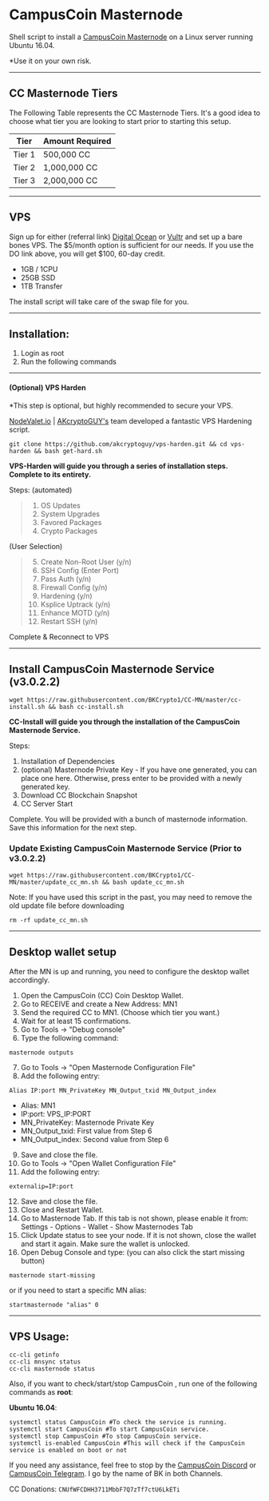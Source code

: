 # CampusCoin Masternode
Shell script to install a [CampusCoin Masternode](https://www.campuscoinproject.org/) on a Linux server running Ubuntu 16.04. 

*Use it on your own risk.

***
## CC Masternode Tiers

The Following Table represents the CC Masternode Tiers. It's a good idea to choose what tier you are looking to start prior to starting this setup.

| Tier             | Amount Required |
| --- | --- |
| Tier 1 | 500,000 CC |
| Tier 2 | 1,000,000 CC |
| Tier 3 | 2,000,000 CC |

***
## VPS
Sign up for either (referral link) [Digital Ocean](https://m.do.co/c/93c45618280e) or [Vultr](https://www.vultr.com/?ref=7763785) and set up a bare bones VPS. The $5/month option is sufficient for our needs. If you use the DO link above, you will get $100, 60-day credit.
- 1GB / 1CPU
- 25GB SSD
- 1TB Transfer

The install script will take care of the swap file for you.
***
## Installation:
1. Login as root
2. Run the following commands

***
#### (Optional) VPS Harden
*This step is optional, but highly recommended  to secure your VPS. 

[NodeValet.io](https://nodevalet.io/) | [AKcryptoGUY's](https://github.com/akcryptoguy/vps-harden) team developed a fantastic VPS Hardening script. 
```
git clone https://github.com/akcryptoguy/vps-harden.git && cd vps-harden && bash get-hard.sh
```
**VPS-Harden will guide you through a series of installation steps. Complete to its entirety.**

Steps:
(automated)
>1. OS Updates
>2. System Upgrades
>3. Favored Packages
>4. Crypto Packages

(User Selection)
>5. Create Non-Root User (y/n)
>6. SSH Config (Enter Port)
>7. Pass Auth (y/n)
>8. Firewall Config (y/n)
>9. Hardening (y/n)
>10. Ksplice Uptrack (y/n)
>11. Enhance MOTD (y/n)
>12. Restart SSH (y/n)

Complete & Reconnect to VPS

***

## Install CampusCoin Masternode Service (v3.0.2.2)
```
wget https://raw.githubusercontent.com/BKCrypto1/CC-MN/master/cc-install.sh && bash cc-install.sh
```

**CC-Install will guide you through the installation of the CampusCoin Masternode Service.**

Steps:
1. Installation of Dependencies
2. (optional) Masternode Private Key - If you have one generated, you can place one here. Otherwise, press enter to be provided with a newly generated key.
3. Download CC Blockchain Snapshot
4. CC Server Start

Complete. You will be provided with a bunch of masternode information. Save this information for the next step.

### Update Existing CampusCoin Masternode Service (Prior to v3.0.2.2)
```
wget https://raw.githubusercontent.com/BKCrypto1/CC-MN/master/update_cc_mn.sh && bash update_cc_mn.sh
```

Note: If you have used this script in the past, you may need to remove the old update file before downloading 
```
rm -rf update_cc_mn.sh
```

***

## Desktop wallet setup

After the MN is up and running, you need to configure the desktop wallet accordingly.
1. Open the CampusCoin (CC) Coin Desktop Wallet.
2. Go to RECEIVE and create a New Address: MN1
3. Send the required CC to MN1. (Choose which tier you want.)
4. Wait for at least 15 confirmations.
5. Go to Tools -> "Debug console"
6. Type the following command: 
```
masternode outputs
```
7. Go to Tools -> "Open Masternode Configuration File"
8. Add the following entry:
```
Alias IP:port MN_PrivateKey MN_Output_txid MN_Output_index
```

* Alias: MN1
* IP:port: VPS_IP:PORT
* MN_PrivateKey: Masternode Private Key
* MN_Output_txid: First value from Step 6
* MN_Output_index:  Second value from Step 6
9. Save and close the file.
10. Go to Tools -> "Open Wallet Configuration File"
11. Add the following entry:
```
externalip=IP:port
```
12. Save and close the file.
13. Close and Restart Wallet.
13. Go to Masternode Tab. If this tab is not shown, please enable it from: Settings - Options - Wallet - Show Masternodes Tab
14. Click Update status to see your node. If it is not shown, close the wallet and start it again. Make sure the wallet is unlocked.
15. Open Debug Console and type: (you can also click the start missing button)
```
masternode start-missing
```

or if you need to start a specific MN alias:

```
startmasternode "alias" 0
```
***

## VPS Usage:
```
cc-cli getinfo
cc-cli mnsync status
cc-cli masternode status
```
Also, if you want to check/start/stop CampusCoin , run one of the following commands as **root**:

**Ubuntu 16.04**:
```
systemctl status CampusCoin #To check the service is running.
systemctl start CampusCoin #To start CampusCoin service.
systemctl stop CampusCoin #To stop CampusCoin service.
systemctl is-enabled CampusCoin #This will check if the CampusCoin service is enabled on boot or not
```

If you need any assistance, feel free to stop by the [CampusCoin Discord](https://discord.gg/m6qUBKy) or [CampusCoin Telegram](https://t.me/CMPCO). I go by the name of BK in both Channels.

CC Donations: ```CNUfWFCDHH3711MbbF7Q7zTf7ctU6LkETi```

